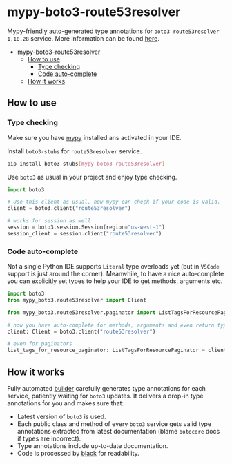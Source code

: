 # mypy-boto3-route53resolver

Mypy-friendly auto-generated type annotations for `boto3 route53resolver 1.10.28` service.
More information can be found [here](https://github.com/vemel/mypy_boto3).

- [mypy-boto3-route53resolver](#mypy-boto3-route53resolver)
  - [How to use](#how-to-use)
    - [Type checking](#type-checking)
    - [Code auto-complete](#code-auto-complete)
  - [How it works](#how-it-works)

## How to use

### Type checking

Make sure you have [mypy](https://github.com/python/mypy) installed ans activated in your IDE.

Install `boto3-stubs` for `route53resolver` service.

```bash
pip install boto3-stubs[mypy-boto3-route53resolver]
```

Use `boto3` as usual in your project and enjoy type checking.

```python
import boto3

# Use this client as usual, now mypy can check if your code is valid.
client = boto3.client("route53resolver")

# works for session as well
session = boto3.session.Session(region="us-west-1")
session_client = session.client("route53resolver")

```

### Code auto-complete

Not a single Python IDE supports `Literal` type overloads yet (but in `VSCode` support is just around the corner).
Meanwhile, to have a nice auto-complete you can explicitly set types to help your IDE to get methods, arguments etc.

```python
import boto3
from mypy_boto3.route53resolver import Client

from mypy_boto3.route53resolver.paginator import ListTagsForResourcePaginator

# now you have auto-complete for methods, arguments and even return types
client: Client = boto3.client("route53resolver")

# even for paginators
list_tags_for_resource_paginator: ListTagsForResourcePaginator = client.get_paginator("list_tags_for_resource")
```

## How it works

Fully automated [builder](https://github.com/vemel/mypy_boto3) carefully generates
type annotations for each service, patiently waiting for `boto3` updates. It delivers
a drop-in type annotations for you and makes sure that:

- Latest version of `boto3` is used.
- Each public class and method of every `boto3` service gets valid type annotations
  extracted from latest documentation (blame `botocore` docs if types are incorrect).
- Type annotations include up-to-date documentation.
- Code is processed by [black](https://github.com/psf/black) for readability.